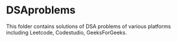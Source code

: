 # DSAproblems
This folder contains solutions of DSA problems of various platforms including Leetcode, Codestudio, GeeksForGeeks.
